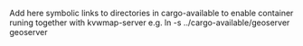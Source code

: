 Add here symbolic links to directories in cargo-available to enable container runing together with kvwmap-server
e.g.
ln -s ../cargo-available/geoserver geoserver
